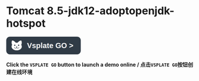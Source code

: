# Tomcat 8.5-jdk12-adoptopenjdk-hotspot

<a href="https://www.vsplate.com/?docker-compose=https://github.com/vsplate/dcenvs/tomcat/8.5-jdk12-adoptopenjdk-hotspot"><img alt="VSPLATE GO" src="https://raw.githubusercontent.com/vsplate/images/master/vsgo_btn.png" width="200px"></a>

**Click the `VSPLATE GO` button to launch a demo online / 点击`VSPLATE GO`按钮创建在线环境**